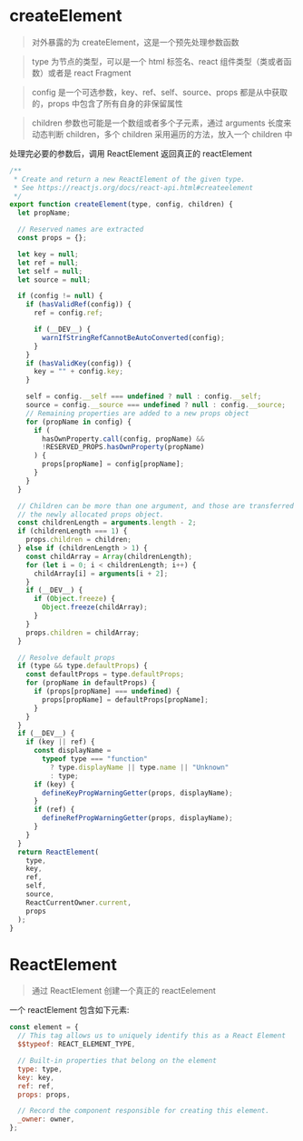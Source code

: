 # createElement

> 对外暴露的为 createElement，这是一个预先处理参数函数

> type 为节点的类型，可以是一个 html 标签名、react 组件类型（类或者函数）或者是 react Fragment

> config 是一个可选参数，key、ref、self、source、props 都是从中获取的，props 中包含了所有自身的非保留属性

> children 参数也可能是一个数组或者多个子元素，通过 arguments 长度来动态判断 children，多个 children 采用遍历的方法，放入一个 children 中

处理完必要的参数后，调用 ReactElement 返回真正的 reactElement

```javascript
/**
 * Create and return a new ReactElement of the given type.
 * See https://reactjs.org/docs/react-api.html#createelement
 */
export function createElement(type, config, children) {
  let propName;

  // Reserved names are extracted
  const props = {};

  let key = null;
  let ref = null;
  let self = null;
  let source = null;

  if (config != null) {
    if (hasValidRef(config)) {
      ref = config.ref;

      if (__DEV__) {
        warnIfStringRefCannotBeAutoConverted(config);
      }
    }
    if (hasValidKey(config)) {
      key = "" + config.key;
    }

    self = config.__self === undefined ? null : config.__self;
    source = config.__source === undefined ? null : config.__source;
    // Remaining properties are added to a new props object
    for (propName in config) {
      if (
        hasOwnProperty.call(config, propName) &&
        !RESERVED_PROPS.hasOwnProperty(propName)
      ) {
        props[propName] = config[propName];
      }
    }
  }

  // Children can be more than one argument, and those are transferred onto
  // the newly allocated props object.
  const childrenLength = arguments.length - 2;
  if (childrenLength === 1) {
    props.children = children;
  } else if (childrenLength > 1) {
    const childArray = Array(childrenLength);
    for (let i = 0; i < childrenLength; i++) {
      childArray[i] = arguments[i + 2];
    }
    if (__DEV__) {
      if (Object.freeze) {
        Object.freeze(childArray);
      }
    }
    props.children = childArray;
  }

  // Resolve default props
  if (type && type.defaultProps) {
    const defaultProps = type.defaultProps;
    for (propName in defaultProps) {
      if (props[propName] === undefined) {
        props[propName] = defaultProps[propName];
      }
    }
  }
  if (__DEV__) {
    if (key || ref) {
      const displayName =
        typeof type === "function"
          ? type.displayName || type.name || "Unknown"
          : type;
      if (key) {
        defineKeyPropWarningGetter(props, displayName);
      }
      if (ref) {
        defineRefPropWarningGetter(props, displayName);
      }
    }
  }
  return ReactElement(
    type,
    key,
    ref,
    self,
    source,
    ReactCurrentOwner.current,
    props
  );
}
```

# ReactElement

> 通过 ReactElement 创建一个真正的 reactEelement

一个 reactElement 包含如下元素:

```javascript
const element = {
  // This tag allows us to uniquely identify this as a React Element
  $$typeof: REACT_ELEMENT_TYPE,

  // Built-in properties that belong on the element
  type: type,
  key: key,
  ref: ref,
  props: props,

  // Record the component responsible for creating this element.
  _owner: owner,
};
```
